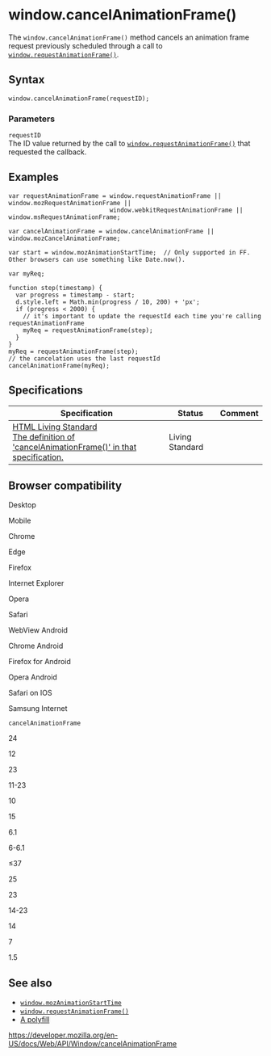 window.cancelAnimationFrame()
=============================

The `window.cancelAnimationFrame()` method cancels an animation frame request previously scheduled through a call to [`window.requestAnimationFrame()`](../window/requestanimationframe).

Syntax
------

    window.cancelAnimationFrame(requestID);

### Parameters

`requestID`  
The ID value returned by the call to [`window.requestAnimationFrame()`](../window/requestanimationframe) that requested the callback.

Examples
--------

    var requestAnimationFrame = window.requestAnimationFrame || window.mozRequestAnimationFrame ||
                                window.webkitRequestAnimationFrame || window.msRequestAnimationFrame;

    var cancelAnimationFrame = window.cancelAnimationFrame || window.mozCancelAnimationFrame;

    var start = window.mozAnimationStartTime;  // Only supported in FF. Other browsers can use something like Date.now().

    var myReq;

    function step(timestamp) {
      var progress = timestamp - start;
      d.style.left = Math.min(progress / 10, 200) + 'px';
      if (progress < 2000) {
        // it's important to update the requestId each time you're calling requestAnimationFrame
        myReq = requestAnimationFrame(step);
      }
    }
    myReq = requestAnimationFrame(step);
    // the cancelation uses the last requestId
    cancelAnimationFrame(myReq);

Specifications
--------------

<table><thead><tr class="header"><th>Specification</th><th>Status</th><th>Comment</th></tr></thead><tbody><tr class="odd"><td><a href="https://html.spec.whatwg.org/multipage/#animationframeprovider-cancelanimationframe">HTML Living Standard<br />
<span class="small">The definition of 'cancelAnimationFrame()' in that specification.</span></a></td><td><span class="spec-living">Living Standard</span></td><td></td></tr></tbody></table>

Browser compatibility
---------------------

Desktop

Mobile

Chrome

Edge

Firefox

Internet Explorer

Opera

Safari

WebView Android

Chrome Android

Firefox for Android

Opera Android

Safari on IOS

Samsung Internet

`cancelAnimationFrame`

24

12

23

11-23

10

15

6.1

6-6.1

≤37

25

23

14-23

14

7

1.5

See also
--------

-   [`window.mozAnimationStartTime`](mozanimationstarttime)
-   [`window.requestAnimationFrame()`](../window/requestanimationframe)
-   [A polyfill](https://github.com/behnammodi/polyfill/blob/master/window.polyfill.js)

<a href="https://developer.mozilla.org/en-US/docs/Web/API/Window/cancelAnimationFrame" class="_attribution-link">https://developer.mozilla.org/en-US/docs/Web/API/Window/cancelAnimationFrame</a>
